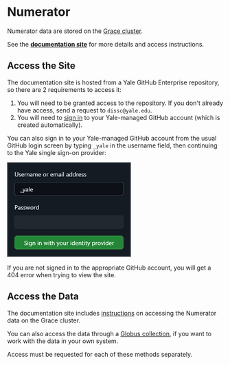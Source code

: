 # Numerator

Numerator data are stored on the [Grace cluster](https://docs.ycrc.yale.edu/clusters/grace/).

See the **[documentation site](https://silver-adventure-kgqjzk5.pages.github.io/)** for more details and access instructions.

## Access the Site

The documentation site is hosted from a Yale GitHub Enterprise repository, so there are 2 requirements to access it:

1. You will need to be granted access to the repository. If you don't already have access, send a request to `dissc@yale.edu`.
2. You will need to [sign in](https://github.com/enterprises/yale/sso) to your Yale-managed GitHub account (which is created automatically).

You can also sign in to your Yale-managed GitHub account from the usual GitHub login screen by typing `_yale` in the username field, then continuing to the Yale single sign-on provider:

![github enterprise login](assets/github_login.png)

If you are not signed in to the appropriate GitHub account, you will get a 404 error when trying to view the site.

## Access the Data

The documentation site includes [instructions](https://silver-adventure-kgqjzk5.pages.github.io/#access-data) on accessing the Numerator data on the Grace cluster.

You can also access the data through a [Globus collection](https://app.globus.org/file-manager?origin_id=bd63231e-1ee9-4b5a-ada7-652d9d8f8f47), if you want to work with the data in your own system.

Access must be requested for each of these methods separately.
